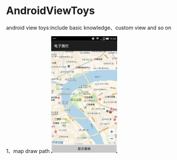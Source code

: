 # AndroidViewToys
android view toys:include basic knowledge、custom view and so on

1、map draw path
![alt text](https://github.com/wangpeifeng669/AndroidViewToys/blob/master/doc_pic/%E5%9C%B0%E5%9B%BE%E7%94%B5%E5%AD%90%E5%9B%B4%E6%A0%8F.gif)
